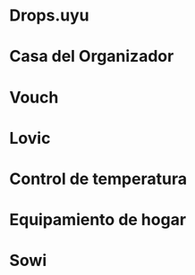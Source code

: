 # Drops.uyu
# Casa del Organizador
# Vouch
# Lovic
# Control de temperatura
# Equipamiento de hogar
# Sowi
